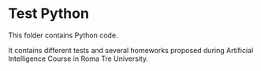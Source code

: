 # Test Python
This folder contains Python code.

It contains different tests and several homeworks proposed during Artificial Intelligence Course in Roma Tre University.

